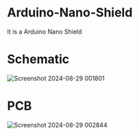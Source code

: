 # Arduino-Nano-Shield
It is a Arduino Nano Shield
# Schematic
![Screenshot 2024-08-29 001801](https://github.com/user-attachments/assets/9c4a1da2-83c6-4702-a739-107923df6e61)

# PCB
![Screenshot 2024-08-29 002844](https://github.com/user-attachments/assets/88e81c05-5b02-4965-9c5e-a225ef91f6ac)

